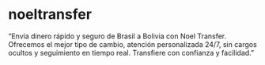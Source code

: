 # noeltransfer
“Envía dinero rápido y seguro de Brasil a Bolivia con Noel Transfer. Ofrecemos el mejor tipo de cambio, atención personalizada 24/7, sin cargos ocultos y seguimiento en tiempo real. Transfiere con confianza y facilidad.”
